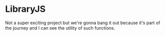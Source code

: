 # LibraryJS
Not a super exciting project but we're gonna bang it out because it's part of the journey and I can see the utility of such functions.